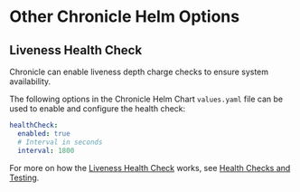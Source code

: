 # Other Chronicle Helm Options

## Liveness Health Check

Chronicle can enable liveness depth charge checks to ensure system availability.

The following options in the Chronicle Helm Chart `values.yaml` file can be used
to enable and configure the health check:

```yaml
healthCheck:
  enabled: true
  # Interval in seconds
  interval: 1800
```

For more on how the [Liveness Health Check](#liveness-health-check) works, see
[Health Checks and Testing](./health-checks-and-testing.md#liveness-health-check).
